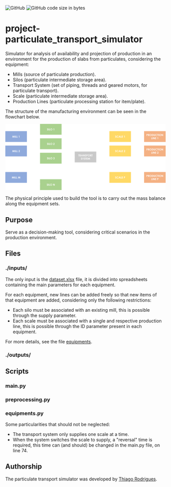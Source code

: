 ![GitHub](https://img.shields.io/github/license/thiagoneye/project-particulate_transport_simulator)
![GitHub code size in bytes](https://img.shields.io/github/languages/code-size/thiagoneye/project-particulate_transport_simulator)

# project-particulate_transport_simulator

Simulator for analysis of availability and projection of production in an environment for the production of slabs from particulates, considering the equipment:

- Mills (source of particulate production).
- Silos (particulate intermediate storage area).
- Transport System (set of piping, threads and geared motors, for particulate transport).
- Scale (particulate intermediate storage area).
- Production Lines (particulate processing station for item/plate).

The structure of the manufacturing environment can be seen in the flowchart below.


<img src="others/flowchart.png" width="800px">


The physical principle used to build the tool is to carry out the mass balance along the equipment sets.

## Purpose

Serve as a decision-making tool, considering critical scenarios in the production environment.

## Files

### ./inputs/

The only input is the [dataset.xlsx](https://github.com/thiagoneye/project-particulate_transport_simulator/blob/main/inputs/dataset.xlsx) file, it is divided into spreadsheets containing the main parameters for each equipment.

For each equipment, new lines can be added freely so that new items of that equipment are added, considering only the following restrictions:

- Each silo must be associated with an existing mill, this is possible through the supply parameter.
- Each scale must be associated with a single and respective production line, this is possible through the ID parameter present in each equipment.

For more details, see the file [equipments](https://github.com/thiagoneye/project-particulate_transport_simulator/blob/main/equipments.md).

### ./outputs/

## Scripts

### main.py

### preprocessing.py

### equipments.py

Some particularities that should not be neglected:

- The transport system only supplies one scale at a time.
- When the system switches the scale to supply, a "reversal" time is required, this time can (and should) be changed in the main.py file, on line 74.

## Authorship

The particulate transport simulator was developed by [Thiago Rodrigues](https://github.com/thiagoneye/).
